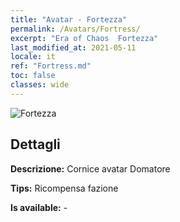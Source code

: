 ```yaml
---
title: "Avatar - Fortezza"
permalink: /Avatars/Fortress/
excerpt: "Era of Chaos  Fortezza"
last_modified_at: 2021-05-11
locale: it
ref: "Fortress.md"
toc: false
classes: wide
---
```

 ![Fortezza](/images/a/avatarFrame_46.png)

## Dettagli

 **Descrizione:** Cornice avatar Domatore 

 **Tips:** Ricompensa fazione 

 **Is available:**  - 

